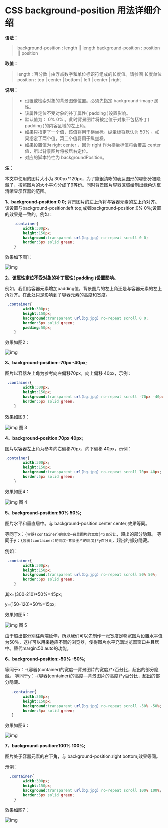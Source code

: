 # CSS background-position 用法详细介绍

**语法：** 

> background-position : length || length 
> background-position : position || position 

**取值：** 

> length  : 百分数 | 由浮点数字和单位标识符组成的长度值。请参阅 长度单位 
> position  : top | center | bottom | left | center | right 

**说明：** 

> - 设置或检索对象的背景图像位置。必须先指定 background-image 属性。
> - 该属性定位不受对象的补丁属性( padding )设置影响。
> - 默认值为： 0% 0% 。此时背景图片将被定位于对象不包括补丁( padding )的内容区域的左上角。
> - 如果只指定了一个值，该值将用于横坐标。纵坐标将默认为 50% 。如果指定了两个值，第二个值将用于纵坐标。
> - 如果设置值为 right center ，因为 right 作为横坐标值将会覆盖 center 值，所以背景图片将被居右定位。
> - 对应的脚本特性为 backgroundPosition。

**注：**

 本文中使用的图片大小为 300px*120px，为了能很清晰的表达图形的哪部分被隐藏了，按照图片的大小平均分成了9等份。同时背景图片容器区域绘制出绿色边框清晰显示容器的范围。

**1、background-position:0 0;**
背景图片的左上角将与容器元素的左上角对齐。该设置与background-position:left top;或者background-position:0% 0%;设置的效果是一致的。例如：

```css
    .container{
        width:300px;
        height:150px;
        background:transparent url(bg.jpg) no-repeat scroll 0 0;
        border:5px solid green;
    }
```

效果如下图1：

![img](https://pic002.cnblogs.com/images/2010/139631/2010110312090476.gif)                                     



**2、该属性定位不受对象的补丁属性( padding )设置影响。**

例如，我们给容器元素增加padding值，背景图片的左上角还是与容器元素的左上角对齐。在此处只是影响到了容器元素的高度和宽度。

```css
 .container{
        width:300px;
        height:150px;
        background:transparent url(bg.jpg) no-repeat scroll 0 0;
        border:5px solid green;
        padding:50px;
    }
```

效果如图2：

![img](https://pic002.cnblogs.com/images/2010/139631/2010110312091698.gif)                                                

**3、background-position:-70px -40px;**

图片以容器左上角为参考向左偏移70px，向上偏移 40px，示例：

```css
 .container{
        width:300px;
        height:150px;
        background:transparent url(bg.jpg) no-repeat scroll -70px -40px;
        border:5px solid green;
    }

```

效果如图3：

![img](https://pic002.cnblogs.com/images/2010/139631/2010110312093583.gif)                                  图 3

**4、background-position:70px 40px;**

图片以容器左上角为参考向右偏移70px，向下偏移 40px，示例：

```css
.container{
        width:300px;
        height:150px;
        background:transparent url(bg.jpg) no-repeat scroll 70px 40px;
        border:5px solid green;
    } 
```

效果如图4：

![img](https://pic002.cnblogs.com/images/2010/139631/2010110312094765.gif)                                   图 4

**5、background-position:50% 50%;**

图片水平和垂直居中。与 background-position:center center;效果等同。

等同于x：`{容器(container)的宽度—背景图片的宽度}*x百分比`，超出的部分隐藏。
等同于y：`{容器(container)的高度—背景图片的高度}*y百分比`，超出的部分隐藏。

 例如：

```css
 .container{
        width:300px;
        height:150px;
        background:transparent url(bg.jpg) no-repeat scroll 50% 50%;
        border:5px solid green;
    }
```

其x=(300-210)*50%=45px;

y=(150-120)*50%=15px;

效果如图5：

![img](https://pic002.cnblogs.com/images/2010/139631/2010110312095970.gif)                                     图 5

由于超出部分别往两端延伸，所以我们可以先制作一张宽度足够宽图片设置水平值为50%，这样可以用来适应不同的浏览器，使得图片水平充满浏览器窗口并且居中。替代margin:50 auto的功能。

**6、background-position:-50% -50%;**

等同于x：-{容器(container)的宽度—背景图片的宽度}*x百分比，超出的部分隐藏。
等同于y：-{容器(container)的高度—背景图片的高度}*y百分比，超出的部分隐藏。

```css
   .container{
        width:300px;
        height:150px;
        background:transparent url(bg.jpg) no-repeat scroll -50% -50%;
        border:5px solid green;
   }
```

效果如图6： 

![img](https://pic002.cnblogs.com/images/2010/139631/2010110312101125.gif)                                



**7、background-position:100% 100%;**

图片处于容器元素的右下角，与 background-position:right bottom;效果等同。

示例：

```css
  .container{
        width:300px;
        height:150px;
        background:transparent url(bg.jpg) no-repeat scroll 100% 100%;
        border:5px solid green;
    }
```

效果如图7：

![img](https://pic002.cnblogs.com/images/2010/139631/2010110312102122.gif)                                   

 